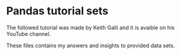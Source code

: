 # Pandas tutorial sets

The followed tutorial was made by Keith Galli and it is avaible on his YouTube channel.

These files contains my answers and insights to provided data sets.
